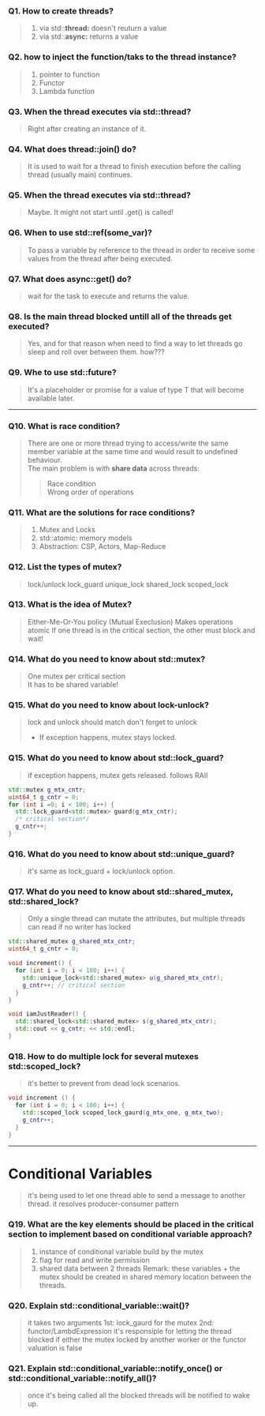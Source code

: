 ### Q1. How to create threads?
> 1. via std::**thread:** doesn't reuturn a value  
> 2. via std::**async:** returns a value  

### Q2. how to inject the function/taks to the thread instance?
> 1. pointer to function  
> 2. Functor  
> 3. Lambda function  

### Q3. When the thread executes via std::thread?
> Right after creating an instance of it.

### Q4. What does thread::join() do?
> It is used to wait for a thread to finish execution before the calling thread (usually main) continues.

### Q5. When the thread executes via std::thread?
> Maybe. It might not start until .get() is called!

### Q6. When to use std::ref(some_var)?
> To pass a variable by reference to the thread in order to receive some values from the thread after being executed.

### Q7. What does async::get() do?
> wait for the task to execute and returns the value.

### Q8. Is the main thread blocked untill all of the threads get executed?
> Yes, and for that reason when need to find a way to let threads go sleep and roll over between them. how???

### Q9. Whe to use std::future<T>?
>  It's a placeholder or promise for a value of type T that will become available later.

---

### Q10. What is race condition?
> There are one or more thread trying to access/write the same member variable at the same time and would result to undefined behaviour.  
> The main problem is with **share data** across threads:
> > Race condition  
> > Wrong order of operations

### Q11. What are the solutions for race conditions?
> 1. Mutex and Locks
> 2. std::atomic: memory models
> 3. Abstraction: CSP, Actors, Map-Reduce

### Q12. List the types of mutex?
> lock/unlock
> lock_guard
> unique_lock
> shared_lock
> scoped_lock

### Q13. What is the idea of Mutex?
> Either-Me-Or-You policy (Mutual Execlusion)
> Makes operations atomic
> If one thread is in the critical section, the other must block and wait!

### Q14. What do you need to know about std::mutex?
> One mutex per critical section  
> It has to be shared variable!  

### Q15. What do you need to know about lock-unlock?
> lock and unlock should match
> don't forget to unlock
> * If exception happens, mutex stays locked.

### Q15. What do you need to know about std::lock_guard?
> if exception happens, mutex gets released. follows RAII
```cpp
std::mutex g_mtx_cntr;
uint64_t g_cntr = 0;
for (int i =0; i < 100; i++) {
  std::lock_guard<std::mutex> guard(g_mtx_cntr);
  /* critical section*/
  g_cntr++;
}
```
### Q16. What do you need to know about std::unique_guard?
> it's same as lock_guard + lock/unlock option.

### Q17. What do you need to know about std::shared_mutex, std::shared_lock?
> Only a single thread can mutate the attributes, but multiple threads can read if no writer has locked

```cpp
std::shared_mutex g_shared_mtx_cntr;
uint64_t g_cntr = 0;

void increment() {
  for (int i = 0; i < 100; i++) {
    std::unique_lock<std::shared_mutex> u(g_shared_mtx_cntr);
    g_cntr++; // critical section
  }
}

void iamJustReader() {
  std::shared_lock<std::shared_mutex> s(g_shared_mtx_cntr);
  std::cout << g_cntr; << std::endl;
}
```
### Q18. How to do multiple lock for several mutexes std::scoped_lock?
> it's better to prevent from dead lock scenarios.
```cpp
void increment () {
  for (int i = 0; i < 100; i++) {
    std::scoped_lock scoped_lock_gaurd(g_mtx_one, g_mtx_two);
    g_cntr++;
  }
}
```
---
# Conditional Variables
> it's being used to let one thread able to send a message to another thread.
> it resolves producer-consumer pattern

### Q19. What are the key elements should be placed in the critical section to implement based on conditional variable approach?
> 1. instance of conditional variable build by the mutex
> 2. flag for read and write permission
> 3. shared data between 2 threads
> Remark: these variables + the mutex should be created in shared memory location between the threads.

### Q20. Explain std::conditional_variable::wait()?
> it takes two arguments
> 1st: lock_gaurd for the mutex
> 2nd: functor/LambdExpression
> it's responsiple for letting the thread blocked if either the mutex locked by another worker or the functor valuation is false

### Q21. Explain std::conditional_variable::notify_once() or std::conditional_variable::notify_all()?
> once it's being called all the blocked threads will be notified to wake up.